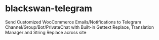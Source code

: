 # blackswan-telegram
Send Customized WooCommerce Emails/Notifications to Telegram Channel/Group/Bot/PrivateChat with Built-in Gettext Replace, Translation Manager and String Replace across site
